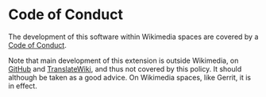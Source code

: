 # Code of Conduct

The development of this software within Wikimedia spaces are covered by a [Code of Conduct](https://www.mediawiki.org/wiki/Code_of_Conduct).

Note that main development of this extension is outside Wikimedia, on [GitHub](https://github.com/jeblad/Pickle/) and [TranslateWiki](https://translatewiki.net/wiki/Special:Translate/ext-pickle), and thus not covered by this policy. It should although be taken as a good advice. On Wikimedia spaces, like Gerrit, it is in effect.
